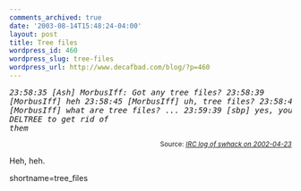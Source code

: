 ```yaml
---
comments_archived: true
date: '2003-08-14T15:48:24-04:00'
layout: post
title: Tree files
wordpress_id: 460
wordpress_slug: tree-files
wordpress_url: http://www.decafbad.com/blog/?p=460
---
```

<i><pre>23:58:35 [Ash] MorbusIff: Got any tree files?
23:58:39 [MorbusIff] heh
23:58:45 [MorbusIff] uh, tree files?
23:58:48 [MorbusIff] what are tree files?
...
23:59:39 [sbp] yes, you need to run DELTREE to get rid of them</pre></i><div class="credit" align="right"><small>Source: <cite><a href="http://blogspace.com/swhack/chatlogs/2002-04-23.html">IRC log of swhack on 2002-04-23</a></cite></small></div>	<p>Heh, heh.</p>
<!--more-->
shortname=tree_files
